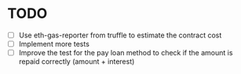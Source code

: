 # TODO

- [ ] Use eth-gas-reporter from truffle to estimate the contract cost
- [ ] Implement more tests
- [ ] Improve the test for the pay loan method to check if the amount is repaid correctly (amount + interest)